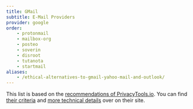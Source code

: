 ```yaml
---
title: GMail
subtitle: E-Mail Providers
provider: google
order:
    - protonmail
    - mailbox-org
    - posteo
    - soverin
    - disroot
    - tutanota
    - startmail
aliases:
    - /ethical-alternatives-to-gmail-yahoo-mail-and-outlook/
---
```


This list is based on the [recommendations of PrivacyTools.io][ptio-mail].
You can find [their criteria][ptio-criteria] and [more technical details][ptio-details] over on their site.

[ptio-mail]: https://www.privacytools.io/providers/email/
[ptio-criteria]: https://www.privacytools.io/providers/email/#criteria
[ptio-details]: https://wiki.privacytools.io/view/Comparison_of_email_providers#Provider_comparison